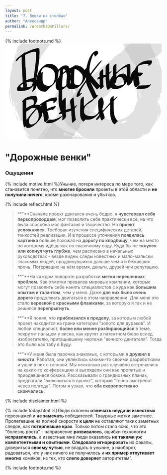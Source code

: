 ```yaml
---
layout: post
title: "7. Венки на столбах"
author: "Александр"
permalink: /WreathsOnPillars/
---
```

{% include footnote.md %}
<a href="/_cards/">!["Дорожные венки"](/_img/7.svg)</a>
# "Дорожные венки"

### Ощущения
{% include motive.html %}Уныние, потеря интереса по мере того, как становится понятно, что **многие бросили** проекты в этой области и **не получили ничего**, кроме разочарования и убытков.

{% include reflect.html %}
>**"**Сначала проект двигался очень бодро, я **чувствовал себя первопроходцем**, мог позволить себе практически всё, на что была способна моя фантазия и творчество. Но **проект усложнялся**. Требовал изучения специфических деталей, тонкостей реализации. И в процессе уточнения **появилась картинка** больше похожая на **дорогу по кладбищу**, чем на место по которому идёшь как по сказочному саду. Куда бы не **ткнулся или копнул чуть глубже**, чем расписано в начальных руководствах - везде видны следы известных и мало-мальски знакомых людей, продвинувшихся дальше чем я и бежавших прочь. Потерявших на нём время, деньги, друзей или репутацию. 

>**"**На каждом повороте разработки **метки нерешенных проблем**. Как отметки провалов мировых компании, которые могут позволить себе нанять специалистов с куда как **большим опытом и талантом**, чем у меня. Даже **для них было очень дорого** продолжать двигаться в этом направлении. Для меня это стало **веревкой с красными флажками**, за которую я так и не решился **перепрыгнуть**. 

>**"**Я понял, что **приблизился к пределу**, за которым любой проект находится на грани категории "золото для дураков". И любой специалист, **более или менее разбирающийся** в теме, покрутит пальцем у виска, как крутят в патентном бюро вслед изобретателю, притащившему чертежи "вечного двигателя". Тогда это было как табу в Вуду.

>**"**У меня была парочка знакомых, с которыми я **дружил в юности**. Работая, они увлеклись какими-то своими разработками и ушли в них с головой. Мы несколько раз случайно встречались на каких-то конференциях и выглядели они как пропитые и приодевшиеся бомжи. Рассказывали о грандиозных планах, предлагали "включиться в проект", который "точно выстрелит через полгода". Потом я узнал, что **оба скоропостижно скончались**. 

{% include disclaimer.html %}

{% include today.html %}Люди склонны **отмечать неудачи известных** персонажей и **не замечать** победителей. Траурные метки заметнее. Пролетевшие на полной скорости **к цели** не оставляют таких заметных следов, как **потерпевшие крах**. Только потом стало ясно, что это "болезнь роста" - направление **развивалось**, ошибки технологии **исправлялись**, а известные мне люди оказались **не такими уж компетентными и опытными**. **Следовало игнорировать** их факапы, довериться **своему чутью**, не впадать в уныние, а наоборот, радоваться, что у них ничего не получилось и **их пример отпугивает многих** хомяков, из тех, кто **слепо доверяет** авторитетам".

{% include footnote.md %}
